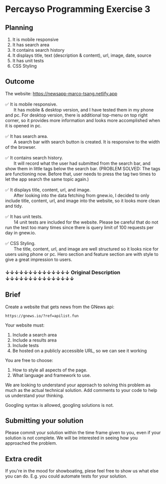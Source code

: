 # Percayso Programming Exercise 3

## Planning

1. It is mobile responsive
2. It has search area
3. It contains search history
4. It displays title, text (description & content), url, image, date, source
5. It has unit tests
6. CSS Styling

## Outcome

The website: https://newsapp-marco-tsang.netlify.app <br/><br/>
:white_check_mark: It is mobile responsive.<br/>
       It has mobile & desktop version, and I have tested them in my phone and pc. For desktop version, there is additional top-menu on top right corner, so it provides more information and looks more accomplished when it is opened in pc.<br/><br/>
:white_check_mark: It has search area.<br/>
       A search bar with search button is created. It is responsive to the width of the browser.<br/><br/>
:white_check_mark: It contains search history.<br/>
       It will record what the user had submitted from the search bar, and show them in little tags below the search bar. (PROBLEM SOLVED: The tags are functioning now. Before that, user needs to press the tag two times to let the app search the same topic again.)<br/><br/>
:white_check_mark: It displays title, content, url, and image.<br/>
       After looking into the data fetching from gnew.io, I decided to only include title, content, url, and image into the website, so it looks more clean and tidy.<br/><br/>
:white_check_mark: It has unit tests.<br/>
       14 unit tests are included for the website. Please be careful that do not run the test too many times since there is query limit of 100 requests per day in gnew.io.<br/><br/>
:white_check_mark: CSS Styling.<br/>
       The title, content, url, and image are well structured so it looks nice for users using phone or pc. Hero section and feature section are with style to give a great impression to users.

### ↓↓↓↓↓↓↓↓↓↓↓↓↓↓ Original Description ↓↓↓↓↓↓↓↓↓↓↓↓↓↓↓

## Brief

Create a website that gets news from the GNews api:

    https://gnews.io/?ref=apilist.fun

Your website must:

1. Include a search area
2. Include a results area
3. Include tests
4. Be hosted on a publicly accessible URL, so we can see it working

You are free to choose:

1. How to style all aspects of the page.
2. What language and framework to use.

We are looking to understand your approach to solving this problem as much as the actual technical solution. Add comments to your code to help us understand your thinking.

Googling syntax is allowed, googling solutions is not.

## Submitting your solution

Please commit your solution within the time frame given to you, even if your solution is not complete. We will be interested in seeing how you approached the problem.

## Extra credit

If you're in the mood for showboating, plese feel free to show us what else you can do. E.g. you could automate tests for your solution.
